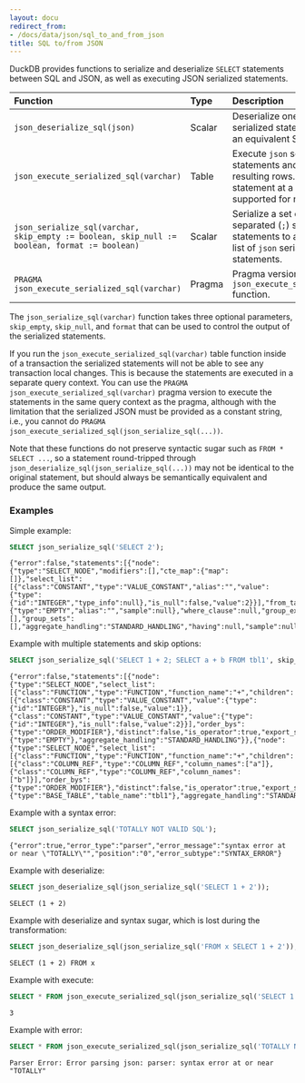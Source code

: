 ```yaml
---
layout: docu
redirect_from:
- /docs/data/json/sql_to_and_from_json
title: SQL to/from JSON
---
```


DuckDB provides functions to serialize and deserialize `SELECT` statements between SQL and JSON, as well as executing JSON serialized statements.

| Function | Type | Description |
|:------|:-|:---------|
| `json_deserialize_sql(json)` | Scalar  | Deserialize one or many `json` serialized statements back to an equivalent SQL string. |
| `json_execute_serialized_sql(varchar)` | Table | Execute `json` serialized statements and return the resulting rows. Only one statement at a time is supported for now. |
| `json_serialize_sql(varchar, skip_empty := boolean, skip_null := boolean, format := boolean)` | Scalar | Serialize a set of semicolon-separated (`;`) select statements to an equivalent list of `json` serialized statements. |
| `PRAGMA json_execute_serialized_sql(varchar)` | Pragma | Pragma version of the `json_execute_serialized_sql` function. |

The `json_serialize_sql(varchar)` function takes three optional parameters, `skip_empty`, `skip_null`, and `format` that can be used to control the output of the serialized statements.

If you run the `json_execute_serialized_sql(varchar)` table function inside of a transaction the serialized statements will not be able to see any transaction local changes. This is because the statements are executed in a separate query context. You can use the `PRAGMA json_execute_serialized_sql(varchar)` pragma version to execute the statements in the same query context as the pragma, although with the limitation that the serialized JSON must be provided as a constant string, i.e., you cannot do `PRAGMA json_execute_serialized_sql(json_serialize_sql(...))`.

Note that these functions do not preserve syntactic sugar such as `FROM * SELECT ...`, so a statement round-tripped through `json_deserialize_sql(json_serialize_sql(...))` may not be identical to the original statement, but should always be semantically equivalent and produce the same output.

### Examples

Simple example:

```sql
SELECT json_serialize_sql('SELECT 2');
```

```text
{"error":false,"statements":[{"node":{"type":"SELECT_NODE","modifiers":[],"cte_map":{"map":[]},"select_list":[{"class":"CONSTANT","type":"VALUE_CONSTANT","alias":"","value":{"type":{"id":"INTEGER","type_info":null},"is_null":false,"value":2}}],"from_table":{"type":"EMPTY","alias":"","sample":null},"where_clause":null,"group_expressions":[],"group_sets":[],"aggregate_handling":"STANDARD_HANDLING","having":null,"sample":null,"qualify":null}}]}
```

Example with multiple statements and skip options:

```sql
SELECT json_serialize_sql('SELECT 1 + 2; SELECT a + b FROM tbl1', skip_empty := true, skip_null := true);
```

```text
{"error":false,"statements":[{"node":{"type":"SELECT_NODE","select_list":[{"class":"FUNCTION","type":"FUNCTION","function_name":"+","children":[{"class":"CONSTANT","type":"VALUE_CONSTANT","value":{"type":{"id":"INTEGER"},"is_null":false,"value":1}},{"class":"CONSTANT","type":"VALUE_CONSTANT","value":{"type":{"id":"INTEGER"},"is_null":false,"value":2}}],"order_bys":{"type":"ORDER_MODIFIER"},"distinct":false,"is_operator":true,"export_state":false}],"from_table":{"type":"EMPTY"},"aggregate_handling":"STANDARD_HANDLING"}},{"node":{"type":"SELECT_NODE","select_list":[{"class":"FUNCTION","type":"FUNCTION","function_name":"+","children":[{"class":"COLUMN_REF","type":"COLUMN_REF","column_names":["a"]},{"class":"COLUMN_REF","type":"COLUMN_REF","column_names":["b"]}],"order_bys":{"type":"ORDER_MODIFIER"},"distinct":false,"is_operator":true,"export_state":false}],"from_table":{"type":"BASE_TABLE","table_name":"tbl1"},"aggregate_handling":"STANDARD_HANDLING"}}]}
```

Example with a syntax error:

```sql
SELECT json_serialize_sql('TOTALLY NOT VALID SQL');
```

```text
{"error":true,"error_type":"parser","error_message":"syntax error at or near \"TOTALLY\"","position":"0","error_subtype":"SYNTAX_ERROR"}
```

Example with deserialize:

```sql
SELECT json_deserialize_sql(json_serialize_sql('SELECT 1 + 2'));
```

```text
SELECT (1 + 2)
```

Example with deserialize and syntax sugar, which is lost during the transformation:

```sql
SELECT json_deserialize_sql(json_serialize_sql('FROM x SELECT 1 + 2'));
```

```text
SELECT (1 + 2) FROM x
```

Example with execute:

```sql
SELECT * FROM json_execute_serialized_sql(json_serialize_sql('SELECT 1 + 2'));
```

```text
3
```

Example with error:

```sql
SELECT * FROM json_execute_serialized_sql(json_serialize_sql('TOTALLY NOT VALID SQL'));
```

```console
Parser Error: Error parsing json: parser: syntax error at or near "TOTALLY"
```